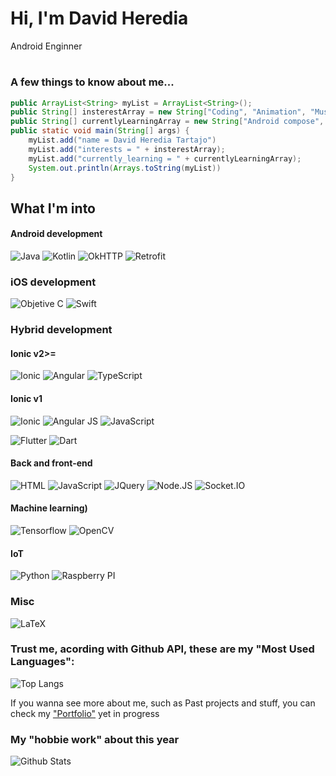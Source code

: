 # Hi, I'm David Heredia

 Android Enginner

    
#
### A few things to know about me...
```java
public ArrayList<String> myList = ArrayList<String>();
public String[] insterestArray = new String["Coding", "Animation", "Music", "Gaming"];
public String[] currentlyLearningArray = new String["Android compose", "Clean architechture", "UX design"];
public static void main(String[] args) {
    myList.add("name = David Heredia Tartajo")
    myList.add("interests = " + insterestArray);
    myList.add("currently_learning = " + currentlyLearningArray);
    System.out.println(Arrays.toString(myList))   
}
```

## What I'm into
#### Android development
![Java](https://img.shields.io/badge/Java-ED8B00?style=for-the-badge&logo=java&logoColor=white)
![Kotlin](https://img.shields.io/badge/Kotlin-0095D5?&style=for-the-badge&logo=kotlin&logoColor=white)
![OkHTTP](https://img.shields.io/badge/OKHTTP-262626?style=for-the-badge&logo=square&logoColor=blue) 
![Retrofit](https://img.shields.io/badge/Retrofit-262626?style=for-the-badge&logo=square&logoColor=blue) 

### iOS development
![Objetive C](https://img.shields.io/badge/iOS-000000?style=for-the-badge&logo=ios&logoColor=white) 
![Swift](https://img.shields.io/badge/Swift-FA7343?style=for-the-badge&logo=swift&logoColor=white) 
 
### Hybrid development
#### Ionic v2>=
![Ionic](https://img.shields.io/badge/Ionic-02569B?style=for-the-badge&logo=ionic&logoColor=white)
![Angular](https://img.shields.io/badge/Angular-DD0031?style=for-the-badge&logo=angular&logoColor=white)
![TypeScript](https://img.shields.io/badge/TypeScript-007ACC?style=for-the-badge&logo=typescript&logoColor=white)

#### Ionic v1
![Ionic](https://img.shields.io/badge/Ionic-02569B?style=for-the-badge&logo=ionic&logoColor=white)
![Angular JS](https://img.shields.io/badge/AngularJS-E23237?style=for-the-badge&logo=angularjs&logoColor=white)
![JavaScript](https://img.shields.io/badge/JavaScript-323330?style=for-the-badge&logo=javascript&logoColor=F7DF1E)

![Flutter](https://img.shields.io/badge/Flutter-02569B?style=for-the-badge&logo=flutter&logoColor=white)
![Dart](https://img.shields.io/badge/Dart-0175C2?style=for-the-badge&logo=dart&logoColor=white)


#### Back and front-end
![HTML](https://img.shields.io/badge/HTML-239120?style=for-the-badge&logo=html5&logoColor=white)
![JavaScript](https://img.shields.io/badge/JavaScript-323330?style=for-the-badge&logo=javascript&logoColor=F7DF1E)
![JQuery](https://img.shields.io/badge/jQuery-0769AD?style=for-the-badge&logo=jquery&logoColor=white)
![Node.JS](https://img.shields.io/badge/Node.js-339933?style=for-the-badge&logo=nodedotjs&logoColor=white)
![Socket.IO](https://img.shields.io/badge/Socket.IO-212121?style=for-the-badge&logo=socket.io&logoColor=white)

#### Machine learning)
![Tensorflow](https://img.shields.io/badge/TensorFlow-FF6F00?style=for-the-badge&logo=TensorFlow&logoColor=white) 
![OpenCV](https://img.shields.io/badge/OpenCV-27338e?style=for-the-badge&logo=OpenCV&logoColor=white)

#### IoT
![Python](https://img.shields.io/badge/Python-3776AB?style=for-the-badge&logo=python&logoColor=white) 
![Raspberry PI](https://img.shields.io/badge/Raspberry%20Pi-A22846?style=for-the-badge&logo=Raspberry%20Pi&logoColor=white)


### Misc
![LaTeX](https://img.shields.io/badge/LaTeX-1f425f.svg)


### Trust me, acording with Github API, these are my "Most Used Languages":


![Top Langs](https://github-readme-stats.vercel.app/api/top-langs/?username=dherediat97&theme=vue&layout=compact)

If you wanna see more about me, such as Past projects and stuff, you can check my ["Portfolio"](https://dherediat97.github.io/SlimPortoflio/)
 yet in progress


### My "hobbie work" about this year

![Github Stats](https://github-readme-stats.vercel.app/api?username=dherediat97&theme=vue)